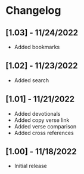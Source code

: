 # Changelog

## [1.03] - 11/24/2022

- Added bookmarks

## [1.02] - 11/23/2022

- Added search

## [1.01] - 11/21/2022

- Added devotionals
- Added copy verse link
- Added verse comparison
- Added cross references

## [1.00] - 11/18/2022

- Initial release